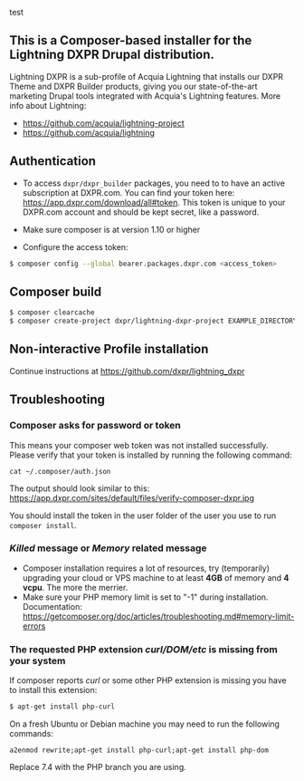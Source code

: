 test

## This is a Composer-based installer for the Lightning DXPR Drupal distribution.

Lightning DXPR is a sub-profile of Acquia Lightning that installs our DXPR Theme and DXPR Builder products, giving you our state-of-the-art marketing Drupal tools integrated with Acquia's Lightning features. More info about Lightning:   

- https://github.com/acquia/lightning-project
- https://github.com/acquia/lightning


## Authentication

- To access `dxpr/dxpr_builder` packages, you need to to have an active subscription at DXPR.com. You can find your token here: https://app.dxpr.com/download/all#token. This token is unique to your DXPR.com account and should be kept secret, like a password. 

- Make sure composer is at version 1.10 or higher

- Configure the access token:

```bash
$ composer config --global bearer.packages.dxpr.com <access_token>
```

## Composer build

```bash
$ composer clearcache
$ composer create-project dxpr/lightning-dxpr-project EXAMPLE_DIRECTORY
```

## Non-interactive Profile installation

Continue instructions at https://github.com/dxpr/lightning_dxpr


## Troubleshooting

### Composer asks for password or token

This means your composer web token was not installed successfully. Please verify that your token is installed by running the following command:

```
cat ~/.composer/auth.json
```

The output should look similar to this: https://app.dxpr.com/sites/default/files/verify-composer-dxpr.jpg

You should install the token in the user folder of the user you use to run `composer install`.

### *Killed* message or *Memory* related message

* Composer installation requires a lot of resources, try (temporarily) upgrading your cloud or VPS machine to at least **4GB** of memory and **4 vcpu**. The more the merrier.
* Make sure your PHP memory limit is set to "-1" during installation. Documentation: https://getcomposer.org/doc/articles/troubleshooting.md#memory-limit-errors

### The requested PHP extension *curl/DOM/etc* is missing from your system

If composer reports *curl* or some other PHP extension is missing you have to install this extension:

```bash
$ apt-get install php-curl
```

On a fresh Ubuntu or Debian machine you may need to run the following commands:

```
a2enmod rewrite;apt-get install php-curl;apt-get install php-dom
```

Replace 7.4 with the PHP branch you are using.

